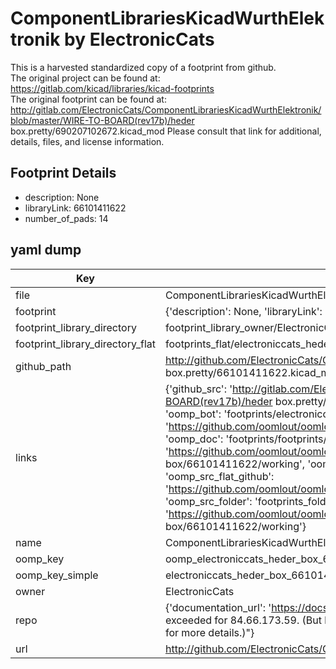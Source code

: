 # ComponentLibrariesKicadWurthElektronik by ElectronicCats  
This is a harvested standardized copy of a footprint from github.  
The original project can be found at:  
https://gitlab.com/kicad/libraries/kicad-footprints  
The original footprint can be found at:
http://gitlab.com/ElectronicCats/ComponentLibrariesKicadWurthElektronik/blob/master/WIRE-TO-BOARD(rev17b)/heder box.pretty/690207102672.kicad_mod
Please consult that link for additional, details, files, and license information.  
## Footprint Details
* description: None  
* libraryLink: 66101411622  
* number_of_pads: 14  
## yaml dump  
| Key | Value |  
| --- | --- |  
| file | ComponentLibrariesKicadWurthElektronik/WIRE-TO-BOARD(rev17b)/heder box.pretty/66101411622.kicad_mod |  
| footprint | {'description': None, 'libraryLink': 66101411622, 'number_of_pads': 14} |  
| footprint_library_directory | footprint_library_owner/ElectronicCats_ComponentLibrariesKicadWurthElektronik |  
| footprint_library_directory_flat | footprints_flat/electroniccats_heder_box_66101411622/working |  
| github_path | http://github.com/ElectronicCats/ComponentLibrariesKicadWurthElektronik/blob/master/WIRE-TO-BOARD(rev17b)/heder box.pretty/66101411622.kicad_mod |  
| links | {'github_src': 'http://gitlab.com/ElectronicCats/ComponentLibrariesKicadWurthElektronik/blob/master/WIRE-TO-BOARD(rev17b)/heder box.pretty/690207102672.kicad_mod', 'github_src_repo': 'https://gitlab.com/kicad/libraries/kicad-footprints', 'oomp_bot': 'footprints/electroniccats_heder_box_66101411622/working', 'oomp_bot_github': 'https://github.com/oomlout/oomlout_oomp_footprint_bot/tree/main/footprints/electroniccats_heder_box_66101411622/working', 'oomp_doc': 'footprints/footprints/ElectronicCats/heder box/66101411622/working/', 'oomp_doc_github': 'https://github.com/oomlout/oomlout_oomp_footprint_doc/tree/main/footprints/footprints/ElectronicCats/heder box/66101411622/working', 'oomp_src_flat': 'footprints_flat/footprints_flat/electroniccats_heder_box_66101411622/working', 'oomp_src_flat_github': 'https://github.com/oomlout/oomlout_oomp_footprint_src/tree/main/footprints_flat/electroniccats_heder_box_66101411622/working', 'oomp_src_folder': 'footprints_folder/footprints_folder/ElectronicCats/heder box/66101411622/working', 'oomp_src_folder_github': 'https://github.com/oomlout/oomlout_oomp_footprint_src/tree/main/footprints_folder/ElectronicCats/heder box/66101411622/working'} |  
| name | ComponentLibrariesKicadWurthElektronik |  
| oomp_key | oomp_electroniccats_heder_box_66101411622 |  
| oomp_key_simple | electroniccats_heder_box_66101411622 |  
| owner | ElectronicCats |  
| repo | {'documentation_url': 'https://docs.github.com/rest/overview/resources-in-the-rest-api#rate-limiting', 'message': "API rate limit exceeded for 84.66.173.59. (But here's the good news: Authenticated requests get a higher rate limit. Check out the documentation for more details.)"} |  
| url | http://github.com/ElectronicCats/ComponentLibrariesKicadWurthElektronik |  

